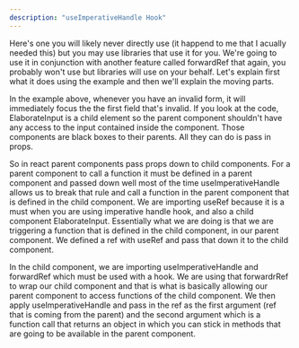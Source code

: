 ```yaml
---
description: "useImperativeHandle Hook"
---
```


Here's one you will likely never directly use (it happend to me that I acually needed this) but you may use libraries that use it for you. We're going to use it in conjunction with another feature called forwardRef that again, you probably won't use but libraries will use on your behalf. Let's explain first what it does using the example and then we'll explain the moving parts.

In the example above, whenever you have an invalid form, it will immediately focus the the first field that's invalid. If you look at the code, ElaborateInput is a child element so the parent component shouldn't have any access to the input contained inside the component. Those components are black boxes to their parents. All they can do is pass in props.

So in react parent components pass props down to child components. For a parent component to call a function it must be defined in a parent component and passed down well most of the time useImperativeHandle allows us to break that rule and call a function in the parent component that is defined in the child component. We are importing useRef because it is a must when you are using imperative handle hook, and also a child component ElaborateInput. Essentially what we are doing is that we are triggering a function that is defined in the child component, in our parent component. We defined a ref with useRef and pass that down it to the child component.

In the child component, we are importing useImperativeHandle and forwardRef which must be used with a hook. We are using that forwardrRef to wrap our child component and that is what is basically allowing our parent component to access functions of the child component. We then apply useImperativeHandle and pass in the ref as the first argument (ref that is coming from the parent) and the second argument which is a function call that returns an object in which you can stick in methods that are going to be available in the parent component.
